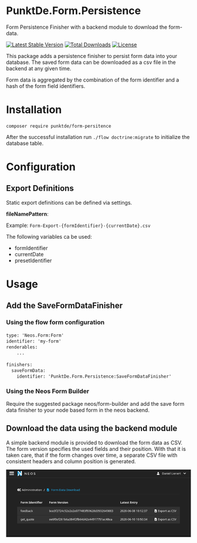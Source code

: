 # PunktDe.Form.Persistence

Form Persistence Finisher with a backend module to download the form-data.

[![Latest Stable Version](https://poser.pugx.org/punktDe/form-persistence/v/stable)](https://packagist.org/packages/punktDe/form-persistence) [![Total Downloads](https://poser.pugx.org/punktDe/form-persistence/downloads)](https://packagist.org/packages/punktDe/form-persistence) [![License](https://poser.pugx.org/punktDe/form-persistence/license)](https://packagist.org/packages/punktDe/form-persistence)

This package adds a persistence finisher to persist form data into your database. 
The saved form data can be downloaded as a csv file in the backend at any given time.

Form data is aggregated by the combination of the form identifier and a hash of the form field identifiers.

# Installation
```
composer require punktde/form-persitence
```

After the successful installation run `./flow doctrine:migrate` to initialize the database table.

# Configuration
## Export Definitions

Static export definitions can be defined via settings.

**fileNamePattern**: 

Example: `Form-Export-{formIdentifier}-{currentDate}.csv`

The following variables ca be used: 

* formIdentifier
* currentDate
* presetIdentifier


# Usage
## Add the SaveFormDataFinisher
### Using the flow form configuration

```
type: 'Neos.Form:Form'
identifier: 'my-form'
renderables:
    ...

finishers:
  saveFormData:
    identifier: 'PunktDe.Form.Persistence:SaveFormDataFinisher'
```

### Using the Neos Form Builder
Require the suggested package neos/form-builder and add the save form data finisher to your node based form in the neos backend.

## Download the data using the backend module

A simple backend module is provided to download the form data as CSV. The form version specifies the used fields and their position. 
With that it is taken care, that if the form changes over time, a separate CSV file with consistent headers and column position is generated. 

![Example](Documentation/BackendModule.png)

